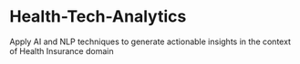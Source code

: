 # Health-Tech-Analytics
Apply AI and NLP techniques to generate actionable insights in the context of Health Insurance domain
